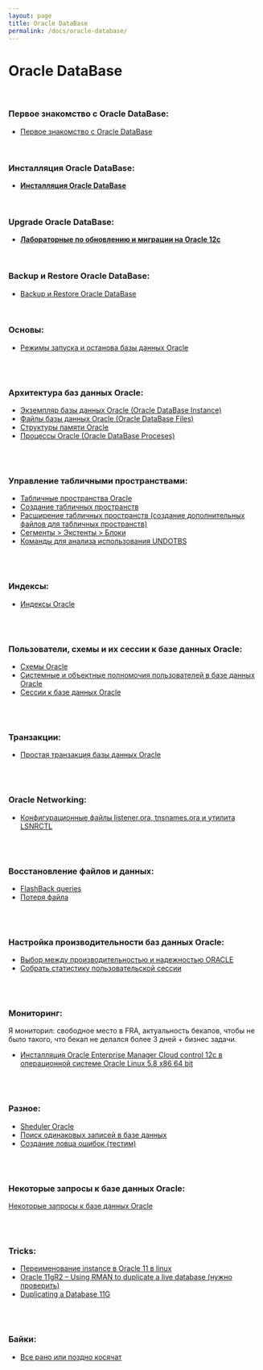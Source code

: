 ```yaml
---
layout: page
title: Oracle DataBase
permalink: /docs/oracle-database/
---
```



# Oracle DataBase

<br/>
<h3>Первое знакомство с Oracle DataBase:</h3>

<ul>
    <li><a href="/docs/oracle-database/beginning/">Первое знакомство с Oracle DataBase</a></li>
</ul>


<br/>

### Инсталляция Oracle DataBase:

<ul>
    <li><a href="/docs/oracle-database/installation/"><strong>Инсталляция Oracle DataBase</strong></a></li>
</ul>


<br/>

### Upgrade Oracle DataBase:

<ul>
    <li><a href="/docs/oracle-database/upgrade/"><strong>Лабораторные по обновлению и миграции на Oracle 12c</strong></a></li>
</ul>


<br/>

### Backup и Restore Oracle DataBase:

<ul>
    <li>
        <a href="/docs/oracle-database/backup-and-restore/">Backup и Restore Oracle DataBase</a>
    </li>
</ul>



<br/>

### Основы:

<ul>
    <li>
        <a href="/docs/startup-and-shutdown-oracle-instance/">Режимы запуска и останова базы данных Oracle</a>
    </li>
</ul>


<br/><br/>
<h3>Архитектура баз данных Oracle:</h3>


<ul>
    <li>
        <a href="/docs/architecture/instance/">Экземпляр базы данных Oracle (Oracle DataBase Instance)</a>
    </li>
    <li>
        <a href="/docs/architecture/files/">Файлы базы данных Oracle (Oracle DataBase Files)</a>
    </li>
    <li>
        <a href="/docs/architecture/memory/">Структуры памяти Oracle</a>
    </li>
    <li>
        <a href="/docs/architecture/proceses/">Процессы Oracle (Oracle DataBase Proceses)</a>
    </li>

</ul>



<br/><br/>
<h3>Управление табличными пространствами:</h3>

<ul>
    <li>
        <a href="/docs/architecture/tablespaces/about-tablespaces/">Табличные пространства Oracle </a>
    </li>
    <li>
        <a href="/docs/architecture/tablespaces/create-new-tablespace/">Создание табличных пространств</a>
    </li>
    <li>
        <a href="/docs/architecture/tablespaces/additional-tablespace/">Расширение табличных пространств (создание дополнительных файлов для табличных пространств)</a>
    </li>
    <li>
        <a href="/docs/architecture/tablespaces/segments-extents-and-blocks/">Сегменты > Экстенты > Блоки</a>
    </li>
    <li>
        <a href="/docs/architecture/tablespaces/undo-tablespace/">Команды для анализа использования UNDOTBS</a>
    </li>
</ul>



<br/><br/>
<h3>Индексы:</h3>


<ul>
    <li>
        <a href="/docs/architecture/indexes/">Индексы Oracle</a>
    </li>
</ul>


<br/><br/>
<h3>Пользователи, схемы и их сессии к базе данных Oracle:</h3>


<ul>
    <li>
        <a href="/docs/architecture/schemas/basics/">Схемы Oracle</a>
    </li>
    <li>
        <a href="/docs/architecture/schemas/user-permissions/">Системные и объектные полномочия пользователей в базе данных Oracle</a>
    </li>
    <li>
        <a href="/docs/architecture/schemas/sessions/">Сессии к базе данных Oracle</a>
    </li>
</ul>




<br/><br/>
<h3>Транзакции:</h3>


<ul>
    <li>
        <a href="/docs/architecture/transactions/simple-transaction/">Простая транзакция базы данных Oracle</a><br/>
    </li>
</ul>




<br/><br/>
<h3>Oracle Networking:</h3>


<ul>
    <li>
        <a href="/docs/architecture/networking/">Конфигурационные файлы listener.ora, tnsnames.ora и утилита LSNRCTL</a>
    </li>
</ul>



<br/><br/>
<h3>Восстановление файлов и данных:</h3>


<ul>
    <li>
        <a href="/docs/architecture/restore-files-and-data/flashback-queries/">FlashBack queries</a>
    </li>
    <li>
        <a href="/docs/architecture/restore-files-and-data/oracle-database-has-been-lost/">Потеря файла</a>
    </li>
</ul>


<br/><br/>
<h3>Настройка производительности баз данных Oracle:</h3>


<ul>
    <li>
        <a href="/docs/architecture/performance/performance-or-reliability/">Выбор между производительностью и надежностью ОRАСLЕ</a>
    </li>
    <li>
        <a href="/docs/architecture/performance/collect-session-statistics/">Собрать статистику пользовательской сессии</a>
    </li>
</ul>




<br/><br/>
<h3>Мониторинг:</h3>

Я мониторил: свободное место в FRA, актуальность бекапов, чтобы не было такого, что бекап не делался более 3 дней + бизнес задачи.

<ul>
    <li>
        <a href="http://odba.ru/showthread.php?t=744">Инсталляция Oracle Enterprise Manager Cloud control 12c в операционной системе Oracle Linux 5.8 x86 64 bit</a>
    </li>
</ul>



<br/><br/>
<h3>Разное:</h3>


<ul>
    <li>
        <a href="/docs/architecture/other/sheduler/">Sheduler Oracle</a>
    </li>
    <li>
        <a href="/docs/architecture/other/poisk-dublikatov/">Поиск одинаковых записей в базе данных</a>
    </li>
    <li>
        <a href="/docs/architecture/other/oracle-err-catcher/">Создание ловца ошибок (тестим)</a>
    </li>
</ul>


<br/><br/>

<h3>Некоторые запросы к базе данных Oracle:</h3>
<a href="/docs/architecture/queries/query/">Некоторые запросы к базе данных Oracle</a><br/>




<br/><br/>
<h3>Tricks:</h3>


<ul>
    <li>
        <a href="/docs/oracle-database/tricks/rename-oracle-instance/">Переименование instance в Oracle 11 в linux</a>
    </li>
    <li>
        <a href="https://newbiedba.wordpress.com/2013/05/17/oracle-11gr2-using-rman-to-duplicate-a-live-database/">Oracle 11gR2 – Using RMAN to duplicate a live database (нужно проверить)</a>
    </li>
    <li>
        <a href="http://docs.oracle.com/cd/B28359_01/backup.111/b28270/rcmdupdb.htm#BRADV168">Duplicating a Database 11G</a>
    </li>
</ul>



<br/><br/>
<h3>Байки:</h3>


<ul>
    <li>
        <a href="/docs/oracle-database/humor/">Все рано или поздно косячат</a>
    </li>
</ul>
